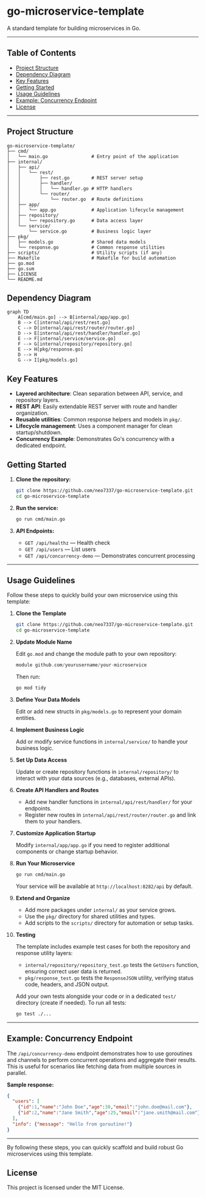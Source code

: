 # go-microservice-template

A standard template for building microservices in Go.

---

## Table of Contents

- [Project Structure](#project-structure)
- [Dependency Diagram](#dependency-diagram)
- [Key Features](#key-features)
- [Getting Started](#getting-started)
- [Usage Guidelines](#usage-guidelines)
- [Example: Concurrency Endpoint](#example-concurrency-endpoint)
- [License](#license)

---

## Project Structure

```text
go-microservice-template/
├── cmd/
│   └── main.go                # Entry point of the application
├── internal/
│   ├── api/
│   │   └── rest/
│   │       ├── rest.go        # REST server setup
│   │       ├── handler/
│   │       │   └── handler.go # HTTP handlers
│   │       └── router/
│   │           └── router.go  # Route definitions
│   ├── app/
│   │   └── app.go             # Application lifecycle management
│   ├── repository/
│   │   └── repository.go      # Data access layer
│   └── service/
│       └── service.go         # Business logic layer
├── pkg/
│   ├── models.go              # Shared data models
│   └── response.go            # Common response utilities
├── scripts/                   # Utility scripts (if any)
├── Makefile                   # Makefile for build automation
├── go.mod
├── go.sum
├── LICENSE
└── README.md
```

## Dependency Diagram

```mermaid
graph TD
    A[cmd/main.go] --> B[internal/app/app.go]
    B --> C[internal/api/rest/rest.go]
    C --> D[internal/api/rest/router/router.go]
    D --> E[internal/api/rest/handler/handler.go]
    E --> F[internal/service/service.go]
    F --> G[internal/repository/repository.go]
    E --> H[pkg/response.go]
    D --> H
    G --> I[pkg/models.go]
```

## Key Features

- **Layered architecture**: Clean separation between API, service, and repository layers.
- **REST API**: Easily extendable REST server with route and handler organization.
- **Reusable utilities**: Common response helpers and models in `pkg/`.
- **Lifecycle management**: Uses a component manager for clean startup/shutdown.
- **Concurrency Example**: Demonstrates Go's concurrency with a dedicated endpoint.

## Getting Started

1. **Clone the repository:**

   ```sh
   git clone https://github.com/neo7337/go-microservice-template.git
   cd go-microservice-template
   ```

2. **Run the service:**

   ```sh
   go run cmd/main.go
   ```

3. **API Endpoints:**
   - `GET /api/healthz` — Health check
   - `GET /api/users` — List users
   - `GET /api/concurrency-demo` — Demonstrates concurrent processing

---

## Usage Guidelines

Follow these steps to quickly build your own microservice using this template:

1. **Clone the Template**

   ```sh
   git clone https://github.com/neo7337/go-microservice-template.git
   cd go-microservice-template
   ```

2. **Update Module Name**

   Edit `go.mod` and change the module path to your own repository:

   ```go
   module github.com/yourusername/your-microservice
   ```

   Then run:

   ```sh
   go mod tidy
   ```

3. **Define Your Data Models**

   Edit or add new structs in `pkg/models.go` to represent your domain entities.

4. **Implement Business Logic**

   Add or modify service functions in `internal/service/` to handle your business logic.

5. **Set Up Data Access**

   Update or create repository functions in `internal/repository/` to interact with your data sources (e.g., databases, external APIs).

6. **Create API Handlers and Routes**

   - Add new handler functions in `internal/api/rest/handler/` for your endpoints.
   - Register new routes in `internal/api/rest/router/router.go` and link them to your handlers.

7. **Customize Application Startup**

   Modify `internal/app/app.go` if you need to register additional components or change startup behavior.

8. **Run Your Microservice**

   ```sh
   go run cmd/main.go
   ```

   Your service will be available at `http://localhost:8282/api` by default.

9. **Extend and Organize**

   - Add more packages under `internal/` as your service grows.
   - Use the `pkg/` directory for shared utilities and types.
   - Add scripts to the `scripts/` directory for automation or setup tasks.

10. **Testing**

    The template includes example test cases for both the repository and response utility layers:
    - `internal/repository/repository_test.go` tests the `GetUsers` function, ensuring correct user data is returned.
    - `pkg/response_test.go` tests the `ResponseJSON` utility, verifying status code, headers, and JSON output.

    Add your own tests alongside your code or in a dedicated `test/` directory (create if needed). To run all tests:

    ```sh
    go test ./...
    ```

---

## Example: Concurrency Endpoint

The `/api/concurrency-demo` endpoint demonstrates how to use goroutines and channels to perform concurrent operations and aggregate their results. This is useful for scenarios like fetching data from multiple sources in parallel.

**Sample response:**

```json
{
  "users": [
    {"id":1,"name":"John Doe","age":30,"email":"john.doe@mail.com"},
    {"id":2,"name":"Jane Smith","age":25,"email":"jane.smith@mail.com"}
  ],
  "info": {"message": "Hello from goroutine!"}
}
```

---

By following these steps, you can quickly scaffold and build robust Go microservices using this template.

## License

This project is licensed under the MIT License.
